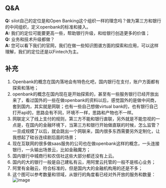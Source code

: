 ## Q&A
**Q:** silot自己的定位是和Open Banking这个组织一样的理念吗？做为第三方和银行的中间组织，定义openbank的标准和接入。    
**A:** 我们的定位可能要更高一些，帮助银行升级，和给银行创造更多的价值；  
**Q:** 业务和技术升级都做？  
**A:** 您可以看下我们的官网，我们在做一些知识图谱方面的探索和应用，可以这样理解，我们的定位还是以Fintech为主。  
## 补充
1. Openbank的概念在国内落地会有特色化吧，国内银行在支付，账户方面都有探索和落地；  
2. openbank的概念在国内现在是开始探索的，甚至有一些服务银行已经开放出来了，看过国外的一些在做openbank的资料以后，感觉国外的是做中间商，套到国内，其实就是网联；也有一些自己想做virtual bank的，也有银行自己打开api的，思路会有不同，环境不一样，思路和产物也不一样。
3. 网联定义了线上支付的规则，第三方不能和银行直联，另外就是不能忽视的一点是，在国内的金融环境下，当第三方和银行开始做直联的时候，怎么监管？一旦成规模了以后，就会跳出一个网联来，国内很多东西需要另外定制化，让我想起了硅谷连续剧后面的场景；
4. 现在互联网的很多做saas服务的公司也在做openbank这样的概念，一头连接银行，一头输出场景云，比如金融魔方；
5. 国内银行中城商行和农信社这些大部分都还没有上云。
6. 国内的大的银行一般是自己建私有云，用阿里云托管的一般不是核心业务；
7. 阿里有金融云，符合标准的，但是国内大的金融机构用的还是不多；
8. 这个图可以参考数量和领域，从银行的角度看已经对外开放的服务和数量：
![image](http://static.cocolian.cn/img/20180827_195358.png)






